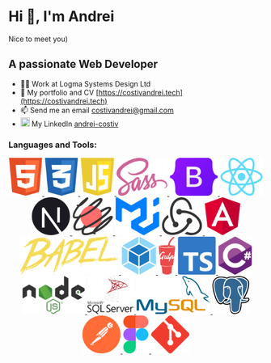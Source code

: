 # Hi 👋, I'm Andrei
  Nice to meet you)

## A passionate **W**eb **D**eveloper
  
- 👨‍💻 Work at Logma Systems Design Ltd
- 💼 My portfolio and CV [https://costivandrei.tech](https://costivandrei.tech)
- 📫 Send me an email costivandrei@gmail.com
- <img src="https://www.vectorlogo.zone/logos/linkedin/linkedin-tile.svg" height="18" width="18" /> My LinkedIn [andrei-costiv](https://www.linkedin.com/in/andrei-costiv/)

<h3 align="left">Languages and Tools:</h3>
<p align="center">
    <a href="https://www.w3.org/html/" target="_blank" rel="noreferrer"> 
        <img src="./icons/html.svg" alt="html" height="75"/> 
    </a> 
    <a href="https://www.w3schools.com/css/" target="_blank" rel="noreferrer"> 
        <img src="./icons/css.svg" alt="css" height="75"/> 
    </a> 
    <a href="https://developer.mozilla.org/en-US/docs/Web/JavaScript" target="_blank" rel="noreferrer"> 
        <img src="./icons/js.svg" alt="javascript" height="75"/> 
    </a> 
    <a href="https://sass-lang.com" target="_blank" rel="noreferrer"> 
        <img src="./icons/sass.svg" alt="sass" height="75"/> 
    </a>
    <a href="https://getbootstrap.com" target="_blank" rel="noreferrer"> 
        <img src="./icons/bootstrap.svg" alt="bootstrap"  height="75"/> 
    </a> 
    <a href="https://reactjs.org/" target="_blank" rel="noreferrer"> 
        <img src="./icons/react.svg" alt="react" height="75"/> 
    </a> 
    <a href="https://nextjs.org/" target="_blank" rel="noreferrer"> 
        <img src="./icons/nextjs.svg" alt="nextjs" height="75"/> 
    </a> 
    <a href="https://react-spring.dev" target="_blank" rel="noreferrer"> 
        <img src="./icons/react-spring.svg" alt="nextjs" height="75"/> 
    </a> 
        <a href="https://mui.com" target="_blank" rel="noreferrer"> 
        <img src="./icons/mui.svg" alt="nextjs" height="75"/> 
    </a> 
    <a href="https://redux.js.org" target="_blank" rel="noreferrer"> 
        <img src="./icons/redux.svg" alt="redux" height="75"/> 
    </a> 
    <a href="https://angular.io" target="_blank" rel="noreferrer"> 
        <img src="./icons/angular.svg" alt="angular" height="75"/> 
    </a>
    <a href="https://babeljs.io/" target="_blank" rel="noreferrer"> 
        <img src="./icons/babel.svg" alt="babel" height="75"/> 
    </a> 
    <a href="https://webpack.js.org" target="_blank" rel="noreferrer"> 
        <img src="./icons/webpack.svg" alt="webpack"    height="75"/> 
    </a>
    <a href="https://gulpjs.com" target="_blank" rel="noreferrer"> 
        <img src="./icons/gulp.svg" alt="gulp" height="75"/> 
    </a> 
    <a href="https://www.typescriptlang.org/" target="_blank" rel="noreferrer"> 
        <img src="./icons/typescript.svg" alt="typescript" height="75"/> 
    </a>
    <a href="https://www.w3schools.com/cs/" target="_blank" rel="noreferrer"> 
        <img src="./icons/csharp.svg" alt="csharp" height="75"/> 
    </a> 
    <a href="https://nodejs.org" target="_blank" rel="noreferrer"> 
        <img src="./icons/node.svg" alt="nodejs" height="75"/> 
    </a> 
    <a href="https://www.microsoft.com/en-us/sql-server" target="_blank" rel="noreferrer"> 
        <img src="./icons/mssql.svg" alt="mssql" height="75"/> 
    </a> 
    <a href="https://www.mysql.com/" target="_blank" rel="noreferrer"> 
        <img src="./icons/mysql.svg" alt="mysql" height="75"/> 
    </a> 
    <a href="https://www.postgresql.org" target="_blank" rel="noreferrer"> 
        <img src="./icons/postgresql.svg" alt="postgresql" height="75"/> 
    </a> 
    <!-- <a href="https://expressjs.com" target="_blank" rel="noreferrer"> 
        <img src="./icons/" alt="express" height="75"/> 
    </a>  -->
    <a href="https://postman.com" target="_blank" rel="noreferrer"> 
        <img src="./icons/postman.svg" alt="postman" height="75"/> 
    </a>   
    <a href="https://www.figma.com/" target="_blank" rel="noreferrer"> 
        <img src="./icons/figma.svg" alt="figma" height="75"/> 
    </a> 
    <a href="https://git-scm.com/" target="_blank" rel="noreferrer"> 
        <img src="./icons/git.svg" alt="git" height="75"/> 
    </a> 
</p>

